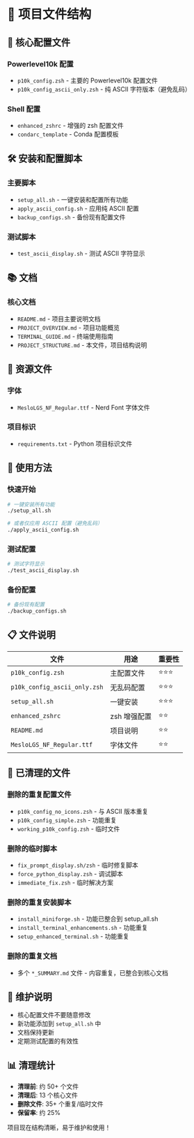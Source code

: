 # 📁 项目文件结构

## 🎯 核心配置文件

### Powerlevel10k 配置
- `p10k_config.zsh` - 主要的 Powerlevel10k 配置文件
- `p10k_config_ascii_only.zsh` - 纯 ASCII 字符版本（避免乱码）

### Shell 配置
- `enhanced_zshrc` - 增强的 zsh 配置文件
- `condarc_template` - Conda 配置模板

## 🛠️ 安装和配置脚本

### 主要脚本
- `setup_all.sh` - 一键安装和配置所有功能
- `apply_ascii_config.sh` - 应用纯 ASCII 配置
- `backup_configs.sh` - 备份现有配置文件

### 测试脚本
- `test_ascii_display.sh` - 测试 ASCII 字符显示

## 📚 文档

### 核心文档
- `README.md` - 项目主要说明文档
- `PROJECT_OVERVIEW.md` - 项目功能概览
- `TERMINAL_GUIDE.md` - 终端使用指南
- `PROJECT_STRUCTURE.md` - 本文件，项目结构说明

## 🎨 资源文件

### 字体
- `MesloLGS_NF_Regular.ttf` - Nerd Font 字体文件

### 项目标识
- `requirements.txt` - Python 项目标识文件

## 🎯 使用方法

### 快速开始
```bash
# 一键安装所有功能
./setup_all.sh

# 或者仅应用 ASCII 配置（避免乱码）
./apply_ascii_config.sh
```

### 测试配置
```bash
# 测试字符显示
./test_ascii_display.sh
```

### 备份配置
```bash
# 备份现有配置
./backup_configs.sh
```

## 📋 文件说明

| 文件 | 用途 | 重要性 |
|------|------|--------|
| `p10k_config.zsh` | 主配置文件 | ⭐⭐⭐ |
| `p10k_config_ascii_only.zsh` | 无乱码配置 | ⭐⭐⭐ |
| `setup_all.sh` | 一键安装 | ⭐⭐⭐ |
| `enhanced_zshrc` | zsh 增强配置 | ⭐⭐ |
| `README.md` | 项目说明 | ⭐⭐ |
| `MesloLGS_NF_Regular.ttf` | 字体文件 | ⭐⭐ |

## 🧹 已清理的文件

### 删除的重复配置文件
- `p10k_config_no_icons.zsh` - 与 ASCII 版本重复
- `p10k_config_simple.zsh` - 功能重复
- `working_p10k_config.zsh` - 临时文件

### 删除的临时脚本
- `fix_prompt_display.sh/zsh` - 临时修复脚本
- `force_python_display.zsh` - 调试脚本
- `immediate_fix.zsh` - 临时解决方案

### 删除的重复安装脚本
- `install_miniforge.sh` - 功能已整合到 setup_all.sh
- `install_terminal_enhancements.sh` - 功能重复
- `setup_enhanced_terminal.sh` - 功能重复

### 删除的重复文档
- 多个 `*_SUMMARY.md` 文件 - 内容重复，已整合到核心文档

## 🔧 维护说明

- 核心配置文件不要随意修改
- 新功能添加到 `setup_all.sh` 中
- 文档保持更新
- 定期测试配置的有效性

## 📊 清理统计

- **清理前**: 约 50+ 个文件
- **清理后**: 13 个核心文件
- **删除文件**: 35+ 个重复/临时文件
- **保留率**: 约 25%

项目现在结构清晰，易于维护和使用！
